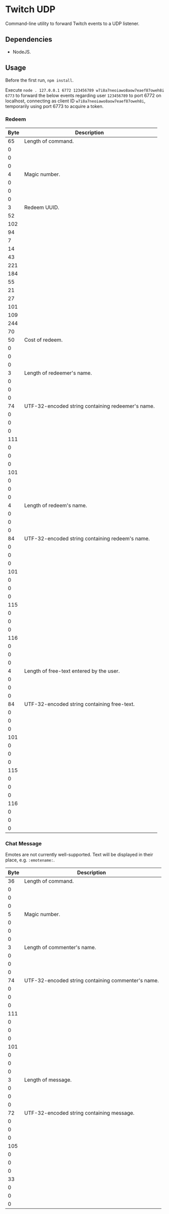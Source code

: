 # Twitch UDP

Command-line utility to forward Twitch events to a UDP listener.

## Dependencies

- NodeJS.

## Usage

Before the first run, `npm install`.

Execute `node . 127.0.0.1 6772 123456789 w7i8a7neoiawo8aow7eaef87oweh8i 6773` to
forward the below events regarding user `123456789` to port 6772 on localhost,
connecting as client ID `w7i8a7neoiawo8aow7eaef87oweh8i`, temporarily using port
6773 to acquire a token.

### Redeem

| Byte | Description                                       |
| ---- | ------------------------------------------------- |
| 65   | Length of command.                                |
| 0    |                                                   |
| 0    |                                                   |
| 0    |                                                   |
| 4    | Magic number.                                     |
| 0    |                                                   |
| 0    |                                                   |
| 0    |                                                   |
| 3    | Redeem UUID.                                      |
| 52   |                                                   |
| 102  |                                                   |
| 94   |                                                   |
| 7    |                                                   |
| 14   |                                                   |
| 43   |                                                   |
| 221  |                                                   |
| 184  |                                                   |
| 55   |                                                   |
| 21   |                                                   |
| 27   |                                                   |
| 101  |                                                   |
| 109  |                                                   |
| 244  |                                                   |
| 70   |                                                   |
| 50   | Cost of redeem.                                   |
| 0    |                                                   |
| 0    |                                                   |
| 0    |                                                   |
| 3    | Length of redeemer's name.                        |
| 0    |                                                   |
| 0    |                                                   |
| 0    |                                                   |
| 74   | UTF-32-encoded string containing redeemer's name. |
| 0    |                                                   |
| 0    |                                                   |
| 0    |                                                   |
| 111  |                                                   |
| 0    |                                                   |
| 0    |                                                   |
| 0    |                                                   |
| 101  |                                                   |
| 0    |                                                   |
| 0    |                                                   |
| 0    |                                                   |
| 4    | Length of redeem's name.                          |
| 0    |                                                   |
| 0    |                                                   |
| 0    |                                                   |
| 84   | UTF-32-encoded string containing redeem's name.   |
| 0    |                                                   |
| 0    |                                                   |
| 0    |                                                   |
| 101  |                                                   |
| 0    |                                                   |
| 0    |                                                   |
| 0    |                                                   |
| 115  |                                                   |
| 0    |                                                   |
| 0    |                                                   |
| 0    |                                                   |
| 116  |                                                   |
| 0    |                                                   |
| 0    |                                                   |
| 0    |                                                   |
| 4    | Length of free-text entered by the user.          |
| 0    |                                                   |
| 0    |                                                   |
| 0    |                                                   |
| 84   | UTF-32-encoded string containing free-text.       |
| 0    |                                                   |
| 0    |                                                   |
| 0    |                                                   |
| 101  |                                                   |
| 0    |                                                   |
| 0    |                                                   |
| 0    |                                                   |
| 115  |                                                   |
| 0    |                                                   |
| 0    |                                                   |
| 0    |                                                   |
| 116  |                                                   |
| 0    |                                                   |
| 0    |                                                   |
| 0    |                                                   |

### Chat Message

Emotes are not currently well-supported.  Text will be displayed in their place,
e.g. `:emotename:`.

| Byte | Description                                        |
| ---- | -------------------------------------------------- |
| 36   | Length of command.                                 |
| 0    |                                                    |
| 0    |                                                    |
| 0    |                                                    |
| 5    | Magic number.                                      |
| 0    |                                                    |
| 0    |                                                    |
| 0    |                                                    |
| 3    | Length of commenter's name.                        |
| 0    |                                                    |
| 0    |                                                    |
| 0    |                                                    |
| 74   | UTF-32-encoded string containing commenter's name. |
| 0    |                                                    |
| 0    |                                                    |
| 0    |                                                    |
| 111  |                                                    |
| 0    |                                                    |
| 0    |                                                    |
| 0    |                                                    |
| 101  |                                                    |
| 0    |                                                    |
| 0    |                                                    |
| 0    |                                                    |
| 3    | Length of message.                                 |
| 0    |                                                    |
| 0    |                                                    |
| 0    |                                                    |
| 72   | UTF-32-encoded string containing message.          |
| 0    |                                                    |
| 0    |                                                    |
| 0    |                                                    |
| 105  |                                                    |
| 0    |                                                    |
| 0    |                                                    |
| 0    |                                                    |
| 33   |                                                    |
| 0    |                                                    |
| 0    |                                                    |
| 0    |                                                    |
